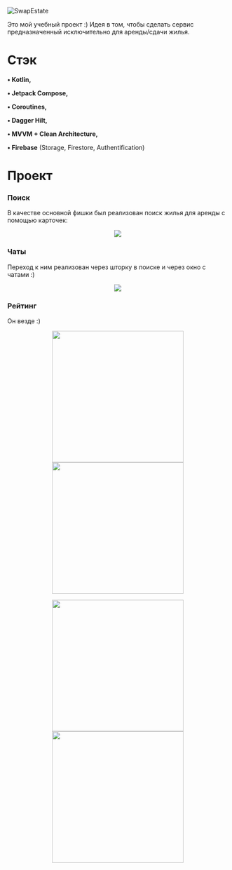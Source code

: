 ![SwapEstate](https://user-images.githubusercontent.com/69598531/185186263-af310053-fdec-45bc-a7b9-3c9b949e9127.svg)


Это мой учебный проект :) Идея в том, чтобы сделать сервис предназначенный исключительно для аренды/сдачи жилья.

# Стэк <a name="Stack"></a>

**•	Kotlin,**

**•	 Jetpack Compose,**

**•	 Coroutines,**

**•	 Dagger Hilt,**

**•	 MVVM + Clean Architecture,**

**•	 Firebase** (Storage, Firestore, Authentification)

# Проект <a name="Project"></a>

### Поиск 

В качестве основной фишки был реализован поиск жилья для аренды с помощью карточек:

<p align="center">
    <img src="https://user-images.githubusercontent.com/69598531/185196763-d0f7fb24-dbad-4ea5-8e8c-a0a27bf4a15b.gif">
</p>

### Чаты 

Переход к ним реализован через шторку в поиске и через окно с чатами :)
<p align="center">
    <img src="https://user-images.githubusercontent.com/69598531/185198275-65453f37-46bd-4ef1-9938-f6135f1e6abf.gif">
</p>

### Рейтинг
Он везде :)
 <p align="center">
<img width=300 src="https://user-images.githubusercontent.com/69598531/185198656-a3f7d966-e0a2-49d5-8c63-1ec202707d98.png">
<img width=300 src="https://user-images.githubusercontent.com/69598531/185198802-0c9052e3-7e31-4779-8737-d4fe078bb8e1.png">
    </p>
 <p align="center">
<img width=300 src="https://user-images.githubusercontent.com/69598531/185199160-cf999e06-eb59-4c57-b2e1-7a8456d91979.png">
    
<img width=300 src="https://user-images.githubusercontent.com/69598531/185199692-4ba6331d-53aa-4f1c-b51e-3f7cea61f114.png">
</p>
